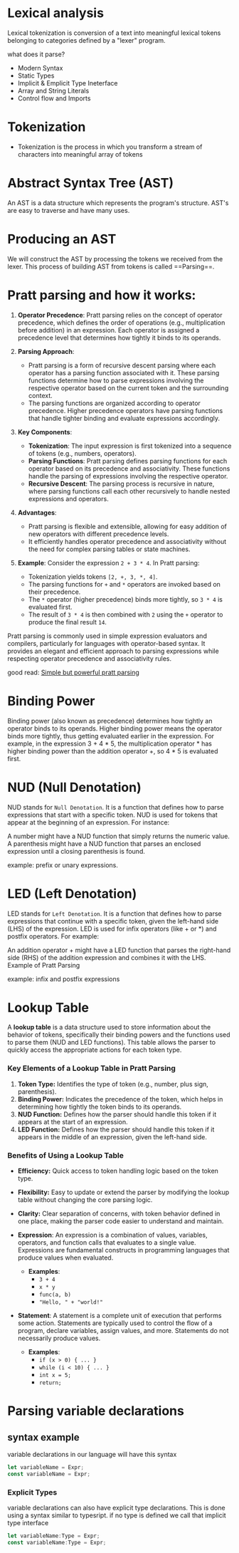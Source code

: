 # Lexical analysis

Lexical tokenization is conversion of a text into meaningful lexical tokens belonging to categories defined by a "lexer" program.

what does it parse?

- Modern Syntax
- Static Types
- Implicit & Emplicit Type Ineterface
- Array and String Literals
- Control flow and Imports


# Tokenization
- Tokenization is the process in which you transform a stream of characters into meaningful array of tokens


# Abstract Syntax Tree (AST)
An AST is a data structure which represents the program's structure. AST's are easy to traverse and have many uses.

# Producing an AST
We will construct the AST by processing the tokens we received from the lexer.
This process of building AST from tokens is called ==Parsing==.

# Pratt parsing and how it works:

1. **Operator Precedence**:
   Pratt parsing relies on the concept of operator precedence, which defines the order of operations (e.g., multiplication before addition) in an expression. Each operator is assigned a precedence level that determines how tightly it binds to its operands.

2. **Parsing Approach**:
   - Pratt parsing is a form of recursive descent parsing where each operator has a parsing function associated with it. These parsing functions determine how to parse expressions involving the respective operator based on the current token and the surrounding context.
   - The parsing functions are organized according to operator precedence. Higher precedence operators have parsing functions that handle tighter binding and evaluate expressions accordingly.

3. **Key Components**:
   - **Tokenization**: The input expression is first tokenized into a sequence of tokens (e.g., numbers, operators).
   - **Parsing Functions**: Pratt parsing defines parsing functions for each operator based on its precedence and associativity. These functions handle the parsing of expressions involving the respective operator.
   - **Recursive Descent**: The parsing process is recursive in nature, where parsing functions call each other recursively to handle nested expressions and operators.

4. **Advantages**:
   - Pratt parsing is flexible and extensible, allowing for easy addition of new operators with different precedence levels.
   - It efficiently handles operator precedence and associativity without the need for complex parsing tables or state machines.

5. **Example**:
   Consider the expression `2 + 3 * 4`. In Pratt parsing:
   - Tokenization yields tokens `[2, +, 3, *, 4]`.
   - The parsing functions for `+` and `*` operators are invoked based on their precedence.
   - The `*` operator (higher precedence) binds more tightly, so `3 * 4` is evaluated first.
   - The result of `3 * 4` is then combined with `2` using the `+` operator to produce the final result `14`.

Pratt parsing is commonly used in simple expression evaluators and compilers, particularly for languages with operator-based syntax. It provides an elegant and efficient approach to parsing expressions while respecting operator precedence and associativity rules.

good read: [Simple but powerful pratt parsing](https://matklad.github.io/2020/04/13/simple-but-powerful-pratt-parsing.html)

# Binding Power
Binding power (also known as precedence) determines how tightly an operator binds to its operands. Higher binding power means the operator binds more tightly, thus getting evaluated earlier in the expression. For example, in the expression 3 + 4 * 5, the multiplication operator * has higher binding power than the addition operator +, so 4 * 5 is evaluated first.

# NUD (Null Denotation)
NUD stands for `Null Denotation`. It is a function that defines how to parse expressions that start with a specific token. NUD is used for tokens that appear at the beginning of an expression. For instance:

A number might have a NUD function that simply returns the numeric value.
A parenthesis might have a NUD function that parses an enclosed expression until a closing parenthesis is found.

example: prefix or unary expressions.

# LED (Left Denotation)
LED stands for `Left Denotation`. It is a function that defines how to parse expressions that continue with a specific token, given the left-hand side (LHS) of the expression. LED is used for infix operators (like + or *) and postfix operators. For example:

An addition operator + might have a LED function that parses the right-hand side (RHS) of the addition expression and combines it with the LHS.
Example of Pratt Parsing

example: infix and postfix expressions

# Lookup Table
A **lookup table** is a data structure used to store information about the behavior of tokens, specifically their binding powers and the functions used to parse them (NUD and LED functions). This table allows the parser to quickly access the appropriate actions for each token type.

### Key Elements of a Lookup Table in Pratt Parsing

1. **Token Type:** Identifies the type of token (e.g., number, plus sign, parenthesis).
2. **Binding Power:** Indicates the precedence of the token, which helps in determining how tightly the token binds to its operands.
3. **NUD Function:** Defines how the parser should handle this token if it appears at the start of an expression.
4. **LED Function:** Defines how the parser should handle this token if it appears in the middle of an expression, given the left-hand side.

### Benefits of Using a Lookup Table

- **Efficiency:** Quick access to token handling logic based on the token type.
- **Flexibility:** Easy to update or extend the parser by modifying the lookup table without changing the core parsing logic.
- **Clarity:** Clear separation of concerns, with token behavior defined in one place, making the parser code easier to understand and maintain.

-   **Expression**: An expression is a combination of values, variables, operators, and function calls that evaluates to a single value. Expressions are fundamental constructs in programming languages that produce values when evaluated.
    
    -   **Examples**:
        -   `3 + 4`
        -   `x * y`
        -   `func(a, b)`
        -   `"Hello, " + "world!"`
-   **Statement**: A statement is a complete unit of execution that performs some action. Statements are typically used to control the flow of a program, declare variables, assign values, and more. Statements do not necessarily produce values.
    
    -   **Examples**:
        -   `if (x > 0) { ... }`
        -   `while (i < 10) { ... }`
        -   `int x = 5;`
        -   `return;`

# Parsing variable declarations

## syntax example 

variable declarations in our language will have this syntax

```js
let variableName = Expr;
const variableName = Expr;
```
### Explicit Types
variable declarations can also have explicit type declarations. This is done using a syntax similar to typesript. if no type is defined we call that implicit type interface

```ts
let variableName:Type = Expr;
const variableName:Type = Expr;
```

